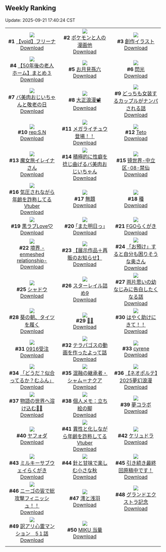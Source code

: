 ## Weekly Ranking
Update: 2025-09-21 17:40:24 CST

|      |      |      |
| :----: | :----: | :----: |
| ![](https://i.pixiv.re/c/240x480/img-master/img/2025/09/15/00/00/13/135107314_p0_master1200.jpg)<br>**#1** [【void】フリーナ](https://www.pixiv.net/artworks/135107314)<br>[Download](https://i.pixiv.re/img-original/img/2025/09/15/00/00/13/135107314_p0.jpg) | ![](https://i.pixiv.re/c/240x480/img-master/img/2025/09/14/12/01/37/135079740_p0_master1200.jpg)<br>**#2** [ポケモンと人の漫画他](https://www.pixiv.net/artworks/135079740)<br>[Download](https://i.pixiv.re/img-original/img/2025/09/14/12/01/37/135079740_p0.png) | ![](https://i.pixiv.re/c/240x480/img-master/img/2025/09/14/12/09/13/135079938_p0_master1200.jpg)<br>**#3** [創作イラスト](https://www.pixiv.net/artworks/135079938)<br>[Download](https://i.pixiv.re/img-original/img/2025/09/14/12/09/13/135079938_p0.png) |
| ![](https://i.pixiv.re/c/240x480/img-master/img/2025/09/15/12/01/12/135124130_p0_master1200.jpg)<br>**#4** [【50年後の老人ホーム】まとめ３](https://www.pixiv.net/artworks/135124130)<br>[Download](https://i.pixiv.re/img-original/img/2025/09/15/12/01/12/135124130_p0.png) | ![](https://i.pixiv.re/c/240x480/img-master/img/2025/09/16/00/00/05/135150901_p0_master1200.jpg)<br>**#5** [お月見孫六](https://www.pixiv.net/artworks/135150901)<br>[Download](https://i.pixiv.re/img-original/img/2025/09/16/00/00/05/135150901_p0.jpg) | ![](https://i.pixiv.re/c/240x480/img-master/img/2025/09/15/00/00/11/135107302_p0_master1200.jpg)<br>**#6** [閃光](https://www.pixiv.net/artworks/135107302)<br>[Download](https://i.pixiv.re/img-original/img/2025/09/15/00/00/11/135107302_p0.png) |
| ![](https://i.pixiv.re/c/240x480/img-master/img/2025/09/15/00/00/30/135107437_p0_master1200.jpg)<br>**#7** [バ美肉おじいちゃんと敬老の日](https://www.pixiv.net/artworks/135107437)<br>[Download](https://i.pixiv.re/img-original/img/2025/09/15/00/00/30/135107437_p0.jpg) | ![](https://i.pixiv.re/c/240x480/img-master/img/2025/09/14/00/31/41/135065050_p0_master1200.jpg)<br>**#8** [大正浪漫📽️](https://www.pixiv.net/artworks/135065050)<br>[Download](https://i.pixiv.re/img-original/img/2025/09/14/00/31/41/135065050_p0.jpg) | ![](https://i.pixiv.re/c/240x480/img-master/img/2025/09/15/00/00/16/135107337_p0_master1200.jpg)<br>**#9** [どっちも女装するカップルがナンパされる話](https://www.pixiv.net/artworks/135107337)<br>[Download](https://i.pixiv.re/img-original/img/2025/09/15/00/00/16/135107337_p0.jpg) |
| ![](https://i.pixiv.re/c/240x480/img-master/img/2025/09/14/00/30/02/135064907_p0_master1200.jpg)<br>**#10** [rep:S.N](https://www.pixiv.net/artworks/135064907)<br>[Download](https://i.pixiv.re/img-original/img/2025/09/14/00/30/02/135064907_p0.png) | ![](https://i.pixiv.re/c/240x480/img-master/img/2025/09/14/20/58/24/135084128_p0_master1200.jpg)<br>**#11** [メガライチュウ登場！！](https://www.pixiv.net/artworks/135084128)<br>[Download](https://i.pixiv.re/img-original/img/2025/09/14/20/58/24/135084128_p0.jpg) | ![](https://i.pixiv.re/c/240x480/img-master/img/2025/09/16/00/00/14/135150988_p0_master1200.jpg)<br>**#12** [Teto](https://www.pixiv.net/artworks/135150988)<br>[Download](https://i.pixiv.re/img-original/img/2025/09/16/00/00/14/135150988_p0.jpg) |
| ![](https://i.pixiv.re/c/240x480/img-master/img/2025/09/14/00/02/08/135063633_p0_master1200.jpg)<br>**#13** [魔女旅イレイナさん](https://www.pixiv.net/artworks/135063633)<br>[Download](https://i.pixiv.re/img-original/img/2025/09/14/00/02/08/135063633_p0.png) | ![](https://i.pixiv.re/c/240x480/img-master/img/2025/09/14/00/00/38/135063398_p0_master1200.jpg)<br>**#14** [積極的に性癖を捻じ曲げるバ美肉おじいちゃん](https://www.pixiv.net/artworks/135063398)<br>[Download](https://i.pixiv.re/img-original/img/2025/09/14/00/00/38/135063398_p0.jpg) | ![](https://i.pixiv.re/c/240x480/img-master/img/2025/09/15/00/00/27/135107415_p0_master1200.jpg)<br>**#15** [镜世界-中立区-08-禁仙](https://www.pixiv.net/artworks/135107415)<br>[Download](https://i.pixiv.re/img-original/img/2025/09/15/00/00/27/135107415_p0.jpg) |
| ![](https://i.pixiv.re/c/240x480/img-master/img/2025/09/15/21/44/02/135144149_p0_master1200.jpg)<br>**#16** [気圧されながら年齢を詐称してるVtuber](https://www.pixiv.net/artworks/135144149)<br>[Download](https://i.pixiv.re/img-original/img/2025/09/15/21/44/02/135144149_p0.png) | ![](https://i.pixiv.re/c/240x480/img-master/img/2025/09/14/12/56/24/135081156_p0_master1200.jpg)<br>**#17** [無題](https://www.pixiv.net/artworks/135081156)<br>[Download](https://i.pixiv.re/img-original/img/2025/09/14/12/56/24/135081156_p0.jpg) | ![](https://i.pixiv.re/c/240x480/img-master/img/2025/09/16/20/30/02/135178238_p0_master1200.jpg)<br>**#18** [種](https://www.pixiv.net/artworks/135178238)<br>[Download](https://i.pixiv.re/img-original/img/2025/09/16/20/30/02/135178238_p0.png) |
| ![](https://i.pixiv.re/c/240x480/img-master/img/2025/09/15/06/53/00/135117030_p0_master1200.jpg)<br>**#19** [黒ラブLove♡](https://www.pixiv.net/artworks/135117030)<br>[Download](https://i.pixiv.re/img-original/img/2025/09/15/06/53/00/135117030_p0.jpg) | ![](https://i.pixiv.re/c/240x480/img-master/img/2025/09/15/17/08/58/135132645_p0_master1200.jpg)<br>**#20** [｢また明日っ｣](https://www.pixiv.net/artworks/135132645)<br>[Download](https://i.pixiv.re/img-original/img/2025/09/15/17/08/58/135132645_p0.jpg) | ![](https://i.pixiv.re/c/240x480/img-master/img/2025/09/15/18/36/51/135135771_p0_master1200.jpg)<br>**#21** [FGOらくがき](https://www.pixiv.net/artworks/135135771)<br>[Download](https://i.pixiv.re/img-original/img/2025/09/15/18/36/51/135135771_p0.jpg) |
| ![](https://i.pixiv.re/c/240x480/img-master/img/2025/09/15/00/00/09/135107280_p0_master1200.jpg)<br>**#22** [境界 -enmeshed relationship-](https://www.pixiv.net/artworks/135107280)<br>[Download](https://i.pixiv.re/img-original/img/2025/09/15/00/00/09/135107280_p0.jpg) | ![](https://i.pixiv.re/c/240x480/img-master/img/2025/09/16/13/02/23/135166607_p0_master1200.jpg)<br>**#23** [【展示作品＋再販のお知らせ】](https://www.pixiv.net/artworks/135166607)<br>[Download](https://i.pixiv.re/img-original/img/2025/09/16/13/02/23/135166607_p0.jpg) | ![](https://i.pixiv.re/c/240x480/img-master/img/2025/09/15/00/01/05/135107569_p0_master1200.jpg)<br>**#24** [「お預け」すると自分も困りそうな奥さん](https://www.pixiv.net/artworks/135107569)<br>[Download](https://i.pixiv.re/img-original/img/2025/09/15/00/01/05/135107569_p0.jpg) |
| ![](https://i.pixiv.re/c/240x480/img-master/img/2025/09/15/19/14/36/135137302_p0_master1200.jpg)<br>**#25** [シャドウ](https://www.pixiv.net/artworks/135137302)<br>[Download](https://i.pixiv.re/img-original/img/2025/09/15/19/14/36/135137302_p0.png) | ![](https://i.pixiv.re/c/240x480/img-master/img/2025/09/14/15/56/11/135086219_p0_master1200.jpg)<br>**#26** [スターレイル詰め9](https://www.pixiv.net/artworks/135086219)<br>[Download](https://i.pixiv.re/img-original/img/2025/09/14/15/56/11/135086219_p0.jpg) | ![](https://i.pixiv.re/c/240x480/img-master/img/2025/09/15/21/29/51/135143456_p0_master1200.jpg)<br>**#27** [両片思いの幼なじみに告白したくなる話](https://www.pixiv.net/artworks/135143456)<br>[Download](https://i.pixiv.re/img-original/img/2025/09/15/21/29/51/135143456_p0.png) |
| ![](https://i.pixiv.re/c/240x480/img-master/img/2025/09/15/20/38/25/135140905_p0_master1200.jpg)<br>**#28** [葵の朝、タイツを履く](https://www.pixiv.net/artworks/135140905)<br>[Download](https://i.pixiv.re/img-original/img/2025/09/15/20/38/25/135140905_p0.jpg) | ![](https://i.pixiv.re/c/240x480/img-master/img/2025/09/15/21/44/05/135144153_p0_master1200.jpg)<br>**#29** [🩵👑](https://www.pixiv.net/artworks/135144153)<br>[Download](https://i.pixiv.re/img-original/img/2025/09/15/21/44/05/135144153_p0.jpg) | ![](https://i.pixiv.re/c/240x480/img-master/img/2025/09/15/19/07/06/135137002_p0_master1200.jpg)<br>**#30** [はやく助けにきて！！](https://www.pixiv.net/artworks/135137002)<br>[Download](https://i.pixiv.re/img-original/img/2025/09/15/19/07/06/135137002_p0.jpg) |
| ![](https://i.pixiv.re/c/240x480/img-master/img/2025/09/15/18/27/09/135135359_p0_master1200.jpg)<br>**#31** [0916受注](https://www.pixiv.net/artworks/135135359)<br>[Download](https://i.pixiv.re/img-original/img/2025/09/15/18/27/09/135135359_p0.png) | ![](https://i.pixiv.re/c/240x480/img-master/img/2025/09/15/19/17/11/135137405_p0_master1200.jpg)<br>**#32** [テラパゴスの動画を作ったよって話](https://www.pixiv.net/artworks/135137405)<br>[Download](https://i.pixiv.re/img-original/img/2025/09/15/19/17/11/135137405_p0.jpg) | ![](https://i.pixiv.re/c/240x480/img-master/img/2025/09/15/21/23/05/135143169_p0_master1200.jpg)<br>**#33** [cyrene](https://www.pixiv.net/artworks/135143169)<br>[Download](https://i.pixiv.re/img-original/img/2025/09/15/21/23/05/135143169_p0.png) |
| ![](https://i.pixiv.re/c/240x480/img-master/img/2025/09/15/10/48/47/135122072_p0_master1200.jpg)<br>**#34** [「どうだ？似合ってるか？むふん」](https://www.pixiv.net/artworks/135122072)<br>[Download](https://i.pixiv.re/img-original/img/2025/09/15/10/48/47/135122072_p0.jpg) | ![](https://i.pixiv.re/c/240x480/img-master/img/2025/09/15/00/00/24/135107391_p0_master1200.jpg)<br>**#35** [混融の継承者・シャム＝ナクア](https://www.pixiv.net/artworks/135107391)<br>[Download](https://i.pixiv.re/img-original/img/2025/09/15/00/00/24/135107391_p0.jpg) | ![](https://i.pixiv.re/c/240x480/img-master/img/2025/09/15/01/49/58/135111862_p0_master1200.jpg)<br>**#36** [【ネオポルテ】2025夢幻浪漫](https://www.pixiv.net/artworks/135111862)<br>[Download](https://i.pixiv.re/img-original/img/2025/09/15/01/49/58/135111862_p0.jpg) |
| ![](https://i.pixiv.re/c/240x480/img-master/img/2025/09/15/18/25/34/135135304_p0_master1200.jpg)<br>**#37** [物語の世界へ溶け込む🐬✨](https://www.pixiv.net/artworks/135135304)<br>[Download](https://i.pixiv.re/img-original/img/2025/09/15/18/25/34/135135304_p0.jpg) | ![](https://i.pixiv.re/c/240x480/img-master/img/2025/09/16/06/00/10/135159224_p0_master1200.jpg)<br>**#38** [個人メモ：立ち絵の脚](https://www.pixiv.net/artworks/135159224)<br>[Download](https://i.pixiv.re/img-original/img/2025/09/16/06/00/10/135159224_p0.jpg) | ![](https://i.pixiv.re/c/240x480/img-master/img/2025/09/15/05/58/57/135116188_p0_master1200.jpg)<br>**#39** [夢コラボ](https://www.pixiv.net/artworks/135116188)<br>[Download](https://i.pixiv.re/img-original/img/2025/09/15/05/58/57/135116188_p0.png) |
| ![](https://i.pixiv.re/c/240x480/img-master/img/2025/09/15/00/54/25/135110149_p0_master1200.jpg)<br>**#40** [ヤフォダ](https://www.pixiv.net/artworks/135110149)<br>[Download](https://i.pixiv.re/img-original/img/2025/09/15/00/54/25/135110149_p0.jpg) | ![](https://i.pixiv.re/c/240x480/img-master/img/2025/09/14/21/27/24/135099755_p0_master1200.jpg)<br>**#41** [異性と化しながら年齢を詐称してるVtuber](https://www.pixiv.net/artworks/135099755)<br>[Download](https://i.pixiv.re/img-original/img/2025/09/14/21/27/24/135099755_p0.png) | ![](https://i.pixiv.re/c/240x480/img-master/img/2025/09/16/00/00/05/135150897_p0_master1200.jpg)<br>**#42** [ケリュドラ](https://www.pixiv.net/artworks/135150897)<br>[Download](https://i.pixiv.re/img-original/img/2025/09/16/00/00/05/135150897_p0.jpg) |
| ![](https://i.pixiv.re/c/240x480/img-master/img/2025/09/15/22/11/16/135145587_p0_master1200.jpg)<br>**#43** [ミルキーサブウェイらくがき](https://www.pixiv.net/artworks/135145587)<br>[Download](https://i.pixiv.re/img-original/img/2025/09/15/22/11/16/135145587_p0.jpg) | ![](https://i.pixiv.re/c/240x480/img-master/img/2025/09/14/00/00/13/135063232_p0_master1200.jpg)<br>**#44** [針と甘味で楽しむ小さな秋](https://www.pixiv.net/artworks/135063232)<br>[Download](https://i.pixiv.re/img-original/img/2025/09/14/00/00/13/135063232_p0.png) | ![](https://i.pixiv.re/c/240x480/img-master/img/2025/09/14/18/00/13/135090530_p0_master1200.jpg)<br>**#45** [引き続き最終回原稿中です！](https://www.pixiv.net/artworks/135090530)<br>[Download](https://i.pixiv.re/img-original/img/2025/09/14/18/00/13/135090530_p0.jpg) |
| ![](https://i.pixiv.re/c/240x480/img-master/img/2025/09/15/10/00/10/135120914_p0_master1200.jpg)<br>**#46** [ニーゴの皆で総攻撃フィニッシュ！！](https://www.pixiv.net/artworks/135120914)<br>[Download](https://i.pixiv.re/img-original/img/2025/09/15/10/00/10/135120914_p0.png) | ![](https://i.pixiv.re/c/240x480/img-master/img/2025/09/14/00/30/03/135064912_p0_master1200.jpg)<br>**#47** [澪と浅羽](https://www.pixiv.net/artworks/135064912)<br>[Download](https://i.pixiv.re/img-original/img/2025/09/14/00/30/03/135064912_p0.jpg) | ![](https://i.pixiv.re/c/240x480/img-master/img/2025/09/15/20/18/25/135140007_p0_master1200.jpg)<br>**#48** [グランドエクストラ記念](https://www.pixiv.net/artworks/135140007)<br>[Download](https://i.pixiv.re/img-original/img/2025/09/15/20/18/25/135140007_p0.png) |
| ![](https://i.pixiv.re/c/240x480/img-master/img/2025/09/16/12/17/49/135165595_p0_master1200.jpg)<br>**#49** [訳アリ心霊マンション　5１話](https://www.pixiv.net/artworks/135165595)<br>[Download](https://i.pixiv.re/img-original/img/2025/09/16/12/17/49/135165595_p0.jpg) | ![](https://i.pixiv.re/c/240x480/img-master/img/2025/09/16/14/39/28/135151355_p0_master1200.jpg)<br>**#50** [MIKU 当量](https://www.pixiv.net/artworks/135151355)<br>[Download](https://i.pixiv.re/img-original/img/2025/09/16/14/39/28/135151355_p0.jpg) |
|      |
